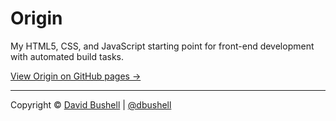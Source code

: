 # Origin

My HTML5, CSS, and JavaScript starting point for front-end development with automated build tasks.

[View Origin on GitHub pages →](http://dbushell.github.io/dbushell-Origin/)

* * *

Copyright © [David Bushell](http://dbushell.com) | [@dbushell](http://twitter.com/dbushell)
